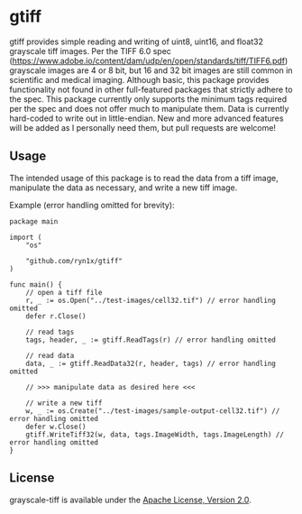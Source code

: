 # gtiff
gtiff provides simple reading and writing of uint8, uint16, and float32 grayscale tiff images.
Per the TIFF 6.0 spec (https://www.adobe.io/content/dam/udp/en/open/standards/tiff/TIFF6.pdf) grayscale images are 4 or 8 bit, but 16 and 32 bit images are still common in scientific and medical imaging.
Although basic, this package provides functionality not found in other full-featured packages that strictly adhere to the spec.
This package currently only supports the minimum tags required per the spec and does not offer much to manipulate them.
Data is currently hard-coded to write out in little-endian.
New and more advanced features will be added as I personally need them, but pull requests are welcome!

## Usage
The intended usage of this package is to read the data from a tiff image, manipulate the data as necessary, and write a new tiff image.

Example (error handling omitted for brevity):
```
package main

import (
    "os"

    "github.com/ryn1x/gtiff"
)

func main() {
    // open a tiff file
    r, _ := os.Open("../test-images/cell32.tif") // error handling omitted
    defer r.Close()

    // read tags
    tags, header, _ := gtiff.ReadTags(r) // error handling omitted

    // read data
    data, _ := gtiff.ReadData32(r, header, tags) // error handling omitted

    // >>> manipulate data as desired here <<<

    // write a new tiff
    w, _ := os.Create("../test-images/sample-output-cell32.tif") // error handling omitted
    defer w.Close()
    gtiff.WriteTiff32(w, data, tags.ImageWidth, tags.ImageLength) // error handling omitted
}

```
## License
grayscale-tiff is available under the [Apache License, Version 2.0](http://www.apache.org/licenses/LICENSE-2.0.html).

